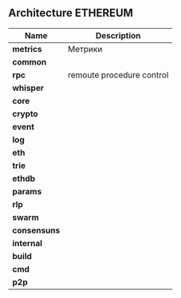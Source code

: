## Architecture ETHEREUM


|Name|Description|
|--|--|
|**metrics**|Метрики|
|**common**||
|**rpc**|remoute procedure control|
|**whisper**||
|**core**||
|**crypto**||
|**event**||
|**log**||
|**eth**||
|**trie**||
|**ethdb**||
|**params**||
|**rlp**||
|**swarm**||
|**consensuns**||
|**internal**||
|**build**||
|**cmd**||
|**p2p**||




